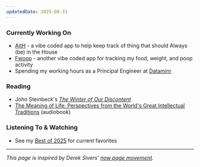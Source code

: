 ```yaml
---
updatedDate: 2025-08-31
---
```


### Currently Working On

- [AitH](https://aith.umyeah.dev) - a vibe coded app to help keep track of thing that should Always (be) in the House
- [Fwoop](https://fwoop.umyeah.dev) - another vibe coded app for tracking my food, weight, and poop activity
- Spending my working hours as a Principal Engineer at [Dataminr](https://www.dataminr.com)

### Reading

- John Steinbeck's [*The Winter of Our Discontent*](https://www.goodreads.com/book/show/4796.The_Winter_of_Our_Discontent)
- [The Meaning of Life: Perspectives from the World's Great Intellectual Traditions](https://www.audible.com/pd/The-Meaning-of-Life-Perspectives-from-the-Worlds-Great-Intellectual-Traditions-Audiobook/B00DJBVRMM) (audiobook)

### Listening To & Watching

- See my [Best of 2025](/posts/best-of-2025) for current favorites

---

*This page is inspired by Derek Sivers' [now page movement](https://nownownow.com/about).*